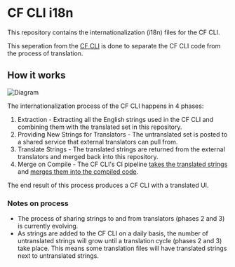 # CF CLI i18n

This repository contains the internationalization (i18n) files for the CF CLI.

This seperation from the [CF CLI](https://github.com/cloudfoundry/cli) is done to separate the CF CLI code from the process of translation.

## How it works
![Diagram](https://raw.githubusercontent.com/cloudfoundry/cli-i18n/master/translation.svg?sanitize=true)

The internationalization process of the CF CLI happens in 4 phases:
1. Extraction - Extracting all the English strings used in the CF CLI and combining them with the translated set in this repository.
1. Providing New Strings for Translators - The untranslated set is posted to a shared service that external translators can pull from.
1. Translate Strings - The translated strings are returned from the external translators and merged back into this repository.
1. Merge on Compile - The CF CLI's CI pipeline [takes the translated strings](https://github.com/cloudfoundry/cli/blob/master/ci/cli/tasks/generate-i18n-resources.yml) and [merges them into the compiled code](https://github.com/cloudfoundry/cli/blob/master/ci/cli/tasks/build-binaries.yml).

The end result of this process produces a CF CLI with a translated UI.

### Notes on process
- The process of sharing strings to and from translators (phases 2 and 3) is currently evolving.
- As strings are added to the CF CLI on a daily basis, the number of untranslated strings will grow until a translation cycle (phases 2 and 3) take place. This means some translation files will have translated strings next to untranslated strings.
